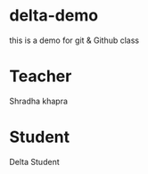 # delta-demo
this is a demo for git &amp;  Github  class

# Teacher
Shradha khapra

# Student
Delta Student